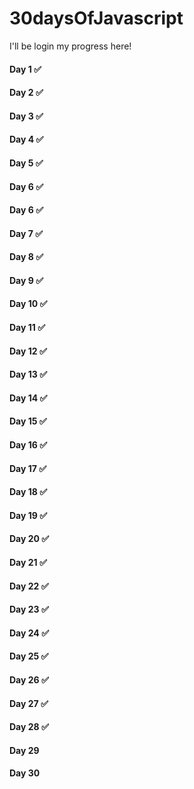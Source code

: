 # 30daysOfJavascript

I'll be login my progress here! 

#### Day 1 ✅
#### Day 2 ✅
#### Day 3 ✅
#### Day 4 ✅
#### Day 5 ✅
#### Day 6 ✅
#### Day 6 ✅
#### Day 7 ✅
#### Day 8 ✅
#### Day 9 ✅
#### Day 10 ✅
#### Day 11 ✅
#### Day 12 ✅
#### Day 13 ✅
#### Day 14 ✅
#### Day 15 ✅ 
#### Day 16 ✅
#### Day 17 ✅
#### Day 18 ✅
#### Day 19 ✅
#### Day 20 ✅
#### Day 21 ✅
#### Day 22 ✅
#### Day 23 ✅
#### Day 24 ✅
#### Day 25 ✅
#### Day 26 ✅
#### Day 27 ✅
#### Day 28 ✅
#### Day 29
#### Day 30




